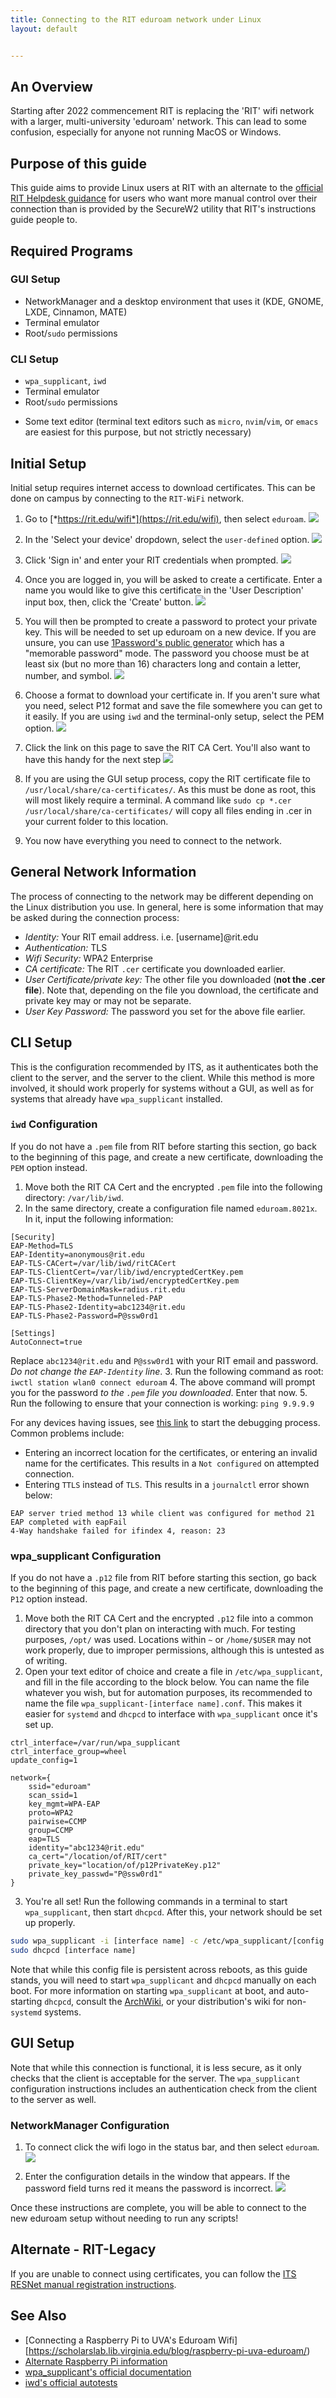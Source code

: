 ```yaml
---
title: Connecting to the RIT eduroam network under Linux
layout: default


---
```

## An Overview

Starting after 2022 commencement RIT is replacing the 'RIT' wifi network with a larger, multi-university 'eduroam' network. This can lead to some confusion, especially for anyone not running MacOS or Windows.

## Purpose of this guide
This guide aims to provide Linux users at RIT with an alternate to the [official RIT Helpdesk guidance](https://help.rit.edu/sp/?id=kb_article_view&sysparm_article=KB0040935) for users who want more manual control over their connection than is provided by the SecureW2 utility that RIT's instructions guide people to.

## Required Programs

### GUI Setup
- NetworkManager and a desktop environment that uses it (KDE, GNOME, LXDE, Cinnamon, MATE)
- Terminal emulator
- Root/`sudo` permissions

### CLI Setup
- `wpa_supplicant`, `iwd` <!--, or NetworkManager/`nmcli`-->
- Terminal emulator
- Root/`sudo` permissions
<!--
- `openssl` or similar
    this line may not be necessary... wpa_supplicant seems to have a way to open encrypted cert/key files. Will explore further.-->
- Some text editor (terminal text editors such as `micro`, `nvim`/`vim`, or `emacs` are easiest for this purpose, but not strictly necessary)

## Initial Setup

Initial setup requires internet access to download certificates. This can be done on campus by connecting to the `RIT-WiFi` network.

1. Go to [*https://rit.edu/wifi*](https://rit.edu/wifi), then select `eduroam`. ![](/assets/img/eduroam/wifi-page.png)

2. In the 'Select your device' dropdown, select the `user-defined` option. ![](/assets/img/eduroam/select-os.png)

3. Click 'Sign in' and enter your RIT credentials when prompted. ![](/assets/img/eduroam/start-user-cert.png)

4. Once you are logged in, you will be asked to create a certificate. Enter a name you would like to give this certificate in the 'User Description' input box, then, click the 'Create' button. ![](/assets/img/eduroam/create-user-cert.png)

5. You will then be prompted to create a password to protect your private key. This will be needed to set up eduroam on a new device. If you are unsure, you can use [1Password's public generator](https://1password.com/password-generator/?) which has a "memorable password" mode. The password you choose must be at least six (but no more than 16) characters long and contain a letter, number, and symbol. ![](/assets/img/eduroam/password.png)

6. Choose a format to download your certificate in. If you aren't sure what you need, select P12 format and save the file somewhere you can get to it easily. If you are using `iwd` and the terminal-only setup, select the PEM option. ![](/assets/img/eduroam/cert-download.png)

7. Click the link on this page to save the RIT CA Cert. You'll also want to have this handy for the next step ![](/assets/img/eduroam/root-ca.png)

8. If you are using the GUI setup process, copy the RIT certificate file to `/usr/local/share/ca-certificates/`. As this must be done as root, this will most likely require a terminal. A command like `sudo cp *.cer /usr/local/share/ca-certificates/` will copy all files ending in .cer in your current folder to this location.

9. You now have everything you need to connect to the network.


## General Network Information

The process of connecting to the network may be different depending on the Linux distribution you use. In general, here is some information that may be asked during the connection process:

- *Identity:* Your RIT email address. i.e. [username]@rit.edu
- *Authentication:* TLS
- *Wifi Security:* WPA2 Enterprise
- *CA certificate:* The RIT `.cer` certificate you downloaded earlier.
- *User Certificate/private key:* The other file you downloaded (**not the .cer file**). Note that, depending on the file you download, the certificate and private key may or may not be separate.
- *User Key Password:* The password you set for the above file earlier.
## CLI Setup

This is the configuration recommended by ITS, as it authenticates both the client to the server, and the server to the client. While this method is more involved, it should work properly for systems without a GUI, as well as for systems that already have `wpa_supplicant` installed.

### `iwd` Configuration

If you do not have a `.pem` file from RIT before starting this section, go back to the beginning of this page, and create a new certificate, downloading the `PEM` option instead.

1. Move both the RIT CA Cert and the encrypted `.pem` file into the following directory: `/var/lib/iwd`.
2. In the same directory, create a configuration file named `eduroam.8021x`. In it, input the following information:
```
[Security]
EAP-Method=TLS
EAP-Identity=anonymous@rit.edu
EAP-TLS-CACert=/var/lib/iwd/ritCACert
EAP-TLS-ClientCert=/var/lib/iwd/encryptedCertKey.pem
EAP-TLS-ClientKey=/var/lib/iwd/encryptedCertKey.pem
EAP-TLS-ServerDomainMask=radius.rit.edu
EAP-TLS-Phase2-Method=Tunneled-PAP
EAP-TLS-Phase2-Identity=abc1234@rit.edu
EAP-TLS-Phase2-Password=P@ssw0rd1

[Settings]
AutoConnect=true
```
Replace `abc1234@rit.edu` and `P@ssw0rd1` with your RIT email and password. *Do not change the `EAP-Identity` line*.
3. Run the following command as root: `iwctl station wlan0 connect eduroam`
4. The above command will prompt you for the password *to the `.pem` file you downloaded*. Enter that now.
5. Run the following to ensure that your connection is working: `ping 9.9.9.9`

For any devices having issues, see [this link](https://wiki.archlinux.org/title/Iwd#Verbose_TLS_debugging) to start the debugging process. Common problems include:

- Entering an incorrect location for the certificates, or entering an invalid name for the certificates. This results in a `Not configured` on attempted connection.
- Entering `TTLS` instead of `TLS`. This results in a `journalctl` error shown below:
```
EAP server tried method 13 while client was configured for method 21
EAP completed with eapFail
4-Way handshake failed for ifindex 4, reason: 23
```

### wpa_supplicant Configuration

If you do not have a `.p12` file from RIT before starting this section, go back to the beginning of this page, and create a new certificate, downloading the `P12` option instead.

1. Move both the RIT CA Cert and the encrypted `.p12` file into a common directory that you don't plan on interacting with much. For testing purposes, `/opt/` was used. Locations within `~` or `/home/$USER` may not work properly, due to improper permissions, although this is untested as of writing.
2. Open your text editor of choice and create a file in `/etc/wpa_supplicant`, and fill in the file according to the block below. You can name the file whatever you wish, but for automation purposes, its recommended to name the file `wpa_supplicant-[interface name].conf`. This makes it easier for `systemd` and `dhcpcd` to interface with `wpa_supplicant` once it's set up.
```
ctrl_interface=/var/run/wpa_supplicant
ctrl_interface_group=wheel
update_config=1

network={
    ssid="eduroam"
    scan_ssid=1
    key_mgmt=WPA-EAP
    proto=WPA2
    pairwise=CCMP
    group=CCMP
    eap=TLS
    identity="abc1234@rit.edu"
    ca_cert="/location/of/RIT/cert"
    private_key="location/of/p12PrivateKey.p12"
    private_key_passwd="P@ssw0rd1"
}
```

3. You're all set! Run the following commands in a terminal to start `wpa_supplicant`, then start `dhcpcd`. After this, your network should be set up properly.
```bash
sudo wpa_supplicant -i [interface name] -c /etc/wpa_supplicant/[config file name]
sudo dhcpcd [interface name]
```
Note that while this config file is persistent across reboots, as this guide stands, you will need to start `wpa_supplicant` and `dhcpcd` manually on each boot. For more information on starting `wpa_supplicant` at boot, and auto-starting `dhcpcd`, consult the [ArchWiki](https://wiki.archlinux.org/title/Wpa_supplicant#At_boot_(systemd)), or your distribution's wiki for non-`systemd` systems.

## GUI Setup

Note that while this connection is functional, it is less secure, as it only checks that the client is acceptable for the server. The `wpa_supplicant` configuration instructions includes an authentication check from the client to the server as well.

### NetworkManager Configuration

1. To connect click the wifi logo in the status bar, and then select `eduroam`. ![](/assets/img/eduroam/open-networkmanager.png)

2. Enter the configuration details in the window that appears. If the password field turns red it means the password is incorrect. ![](/assets/img/eduroam/configure-networkmanager.png)

Once these instructions are complete, you will be able to connect to the
new eduroam setup without needing to run any scripts!


## Alternate - RIT-Legacy

If you are unable to connect using certificates, you can follow the [ITS RESNet manual registration instructions](https://www.rit.edu/its/resnet/manual-registration).

## See Also

- [Connecting a Raspberry Pi to UVA's Eduroam Wifi][https://scholarslab.lib.virginia.edu/blog/raspberry-pi-uva-eduroam/)
- [Alternate Raspberry Pi information](https://s55ma.radioamater.si/2020/10/28/raspberry-pi-eap-tls-wi-fi-with-nmcli-network-manager/)
- [wpa_supplicant's official documentation](https://w1.fi/wpa_supplicant)
- [iwd's official autotests](https://git.kernel.org/pub/scm/network/wireless/iwd.git/tree/autotests)
